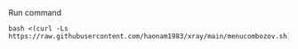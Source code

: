Run command
```
bash <(curl -Ls https://raw.githubusercontent.com/haonam1983/xray/main/menucombozov.sh)
```
